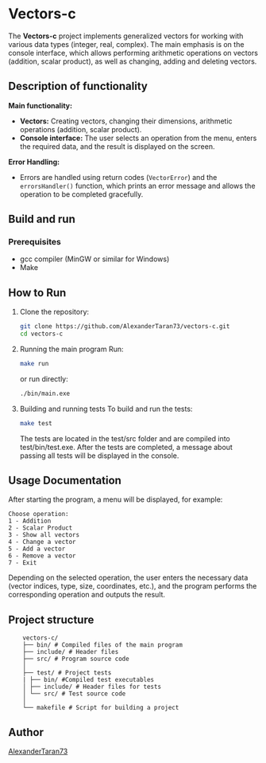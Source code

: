 # Vectors-c

The **Vectors-c** project implements generalized vectors for working with various data types (integer, real, complex). The main emphasis is on the console interface, which allows performing arithmetic operations on vectors (addition, scalar product), as well as changing, adding and deleting vectors.

## Description of functionality

**Main functionality:**
- **Vectors:** Creating vectors, changing their dimensions, arithmetic operations (addition, scalar product).
- **Console interface:** The user selects an operation from the menu, enters the required data, and the result is displayed on the screen.

**Error Handling:**
- Errors are handled using return codes (`VectorError`) and the `errorsHandler()` function, which prints an error message and allows the operation to be completed gracefully.

## Build and run

### Prerequisites
- gcc compiler (MinGW or similar for Windows)
- Make

## How to Run

1. Clone the repository:
    ```bash
    git clone https://github.com/AlexanderTaran73/vectors-c.git
    cd vectors-c
    ```

2. Running the main program
    Run:
    ```bash
    make run
    ```

    or run directly:
    ```bash
    ./bin/main.exe
    ```

3. Building and running tests
    To build and run the tests:
    ```bash
    make test
    ```
    The tests are located in the test/src folder and are compiled into test/bin/test.exe. After the tests are completed, a message about passing all tests will be displayed in the console.

## Usage Documentation
After starting the program, a menu will be displayed, for example:

    Choose operation:
    1 - Addition
    2 - Scalar Product
    3 - Show all vectors
    4 - Change a vector
    5 - Add a vector
    6 - Remove a vector
    7 - Exit

Depending on the selected operation, the user enters the necessary data (vector indices, type, size, coordinates, etc.), and the program performs the corresponding operation and outputs the result.

## Project structure
```
    vectors-c/ 
    ├── bin/ # Compiled files of the main program
    ├── include/ # Header files
    ├── src/ # Program source code
    │
    ├── test/ # Project tests
    | ├── bin/ #Compiled test executables
    │ ├── include/ # Header files for tests
    │ └── src/ # Test source code
    │
    └── makefile # Script for building a project
```


## Author
[AlexanderTaran73](https://github.com/AlexanderTaran73)